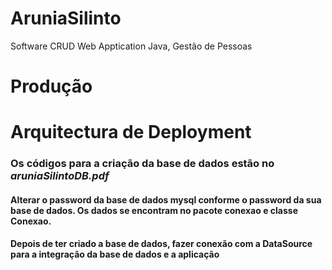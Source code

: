 # AruniaSilinto
Software CRUD Web Apptication Java, Gestão de Pessoas

# Produção



# Arquitectura de Deployment


### Os códigos para a criação da base de dados estão no  *aruniaSilintoDB.pdf*

#### Alterar o password da base de dados mysql conforme o password da sua base de dados. Os dados se encontram no pacote conexao e classe Conexao. 

#### Depois de ter criado a base de dados, fazer conexão com a DataSource para a integração da base de dados e a aplicação

